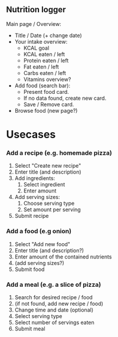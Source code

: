 Nutrition logger
------------------------------
Main page / Overview:
- Title / Date (+ change date)
- Your intake overview:
  - KCAL goal
  - KCAL eaten / left
  - Protein eaten / left
  - Fat eaten / left
  - Carbs eaten / left
  - Vitamins overview?
- Add food (search bar):
  - Present food card.
  - If no data found, create new card.
  - Save / Remove card.
- Browse food (new page?)

# Usecases

### Add a recipe (e.g. homemade pizza)
1. Select "Create new recipe"
2. Enter title (and description)
3. Add ingredients:
    1. Select ingredient
    2. Enter amount
4. Add serving sizes:
    1. Choose serving type
    2. Set amount per serving
5. Submit recipe

### Add a food (e.g onion)
1. Select "Add new food"
2. Enter title (and description?)
3. Enter amount of the contained nutrients
4. (add serving sizes?)
5. Submit food

### Add a meal (e.g. a slice of pizza)
1. Search for desired recipe / food
2. (if not found, add new recipe / food)
3. Change time and date (optional)
4. Select serving type
5. Select number of servings eaten
6. Submit meal